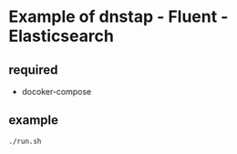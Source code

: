 # Example of dnstap - Fluent - Elasticsearch

## required
- docoker-compose

## example
```
./run.sh
```
